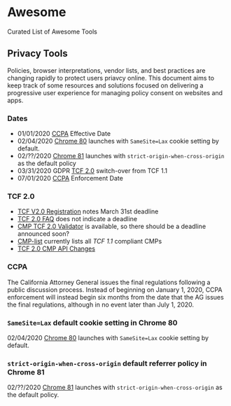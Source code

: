 # Awesome

Curated List of Awesome Tools

## Privacy Tools

Policies, browser interpretations, vendor lists, and best practices are changing rapidly to protect users priavcy online. This document aims to keep track of some resources and solutions focused on delivering a progressive user experience for managing policy consent on websites and apps. 

### Dates 

- 01/01/2020 [CCPA](#ccpa) Effective Date
- 02/04/2020 [Chrome 80](#chrome80) launches with `SameSite=Lax` cookie setting by default.
- 02/??/2020 [Chrome 81](#chrome81) launches with `strict-origin-when-cross-origin` as the default policy
- 03/31/2020 GDPR [TCF 2.0](#tcf2.0) switch-over from TCF 1.1
- 07/01/2020 [CCPA](#ccpa) Enforcement Date

<a name="tcf2.0"></a>
### TCF 2.0

  - [TCF V2.0 Registration](https://iabeurope.eu/wp-content/uploads/2020/01/TCF_V-CMP_CommunicationVendors_TCFv2.0Registration_update_REV_AG_270120_REV.pdf) notes March 31st deadline
  - [TCF 2.0 FAQ](https://iabeurope.eu/news-blog/tcf-v2-0-workshop-3-what-actually-happens-when-we-switch-over-a-deep-dive-on-the-process-for-switching-from-tcf-v1-1-to-tcf-v2-0/) does not indicate a deadline
  - [CMP TCF 2.0 Validator](https://cmp-validator.consensu.org/chrome-extension/latest/IAB-Europe-CMP-Validator-User-Guide.pdf) is available, so there should be a deadline announced soon? 
  - [CMP-list](https://cmplist.consensu.org/cmp-list.json) currently lists all *TCF 1.1* compliant CMPs
  - [TCF 2.0 CMP API Changes](https://github.com/InteractiveAdvertisingBureau/GDPR-Transparency-and-Consent-Framework/blob/master/TCFv2/IAB%20Tech%20Lab%20-%20CMP%20API%20v2.md)

<a name="ccpa"></a>
### CCPA 

The California Attorney General issues the final regulations following a public discussion process. Instead of beginning on January 1, 2020, CCPA enforcement will instead begin six months from the date that the AG issues the final regulations, although in no event later than July 1, 2020.

 
<a name="chrome80"></a>
### `SameSite=Lax` default cookie setting in Chrome 80

02/04/2020 [Chrome 80](https://www.chromestatus.com/feature/5088147346030592) launches with `SameSite=Lax` cookie setting by default.


<a name="chrome81"></a>
### `strict-origin-when-cross-origin` default referrer policy in Chrome 81

02/??/2020 [Chrome 81](https://www.chromestatus.com/feature/6251880185331712) launches with `strict-origin-when-cross-origin` as the default policy. 

